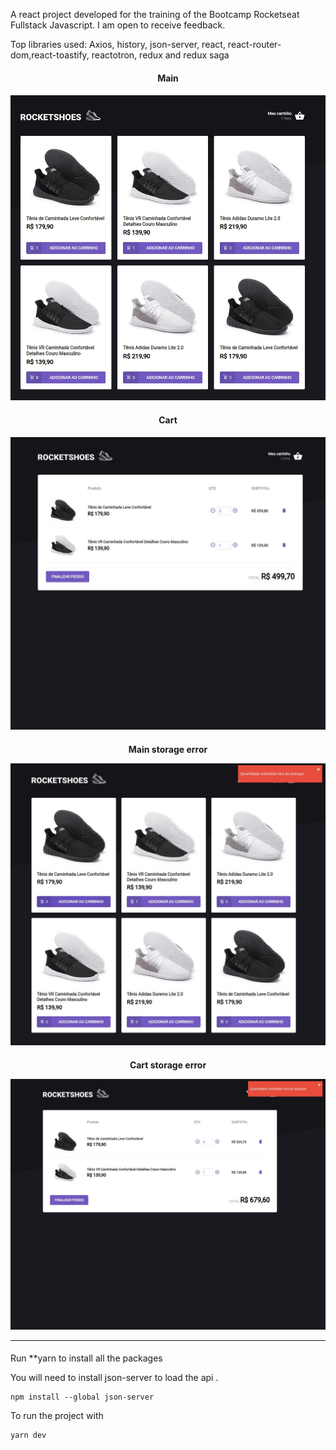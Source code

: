 A react project developed for the training of the Bootcamp Rocketseat Fullstack Javascript. I am open to receive feedback.

Top libraries used: Axios, history, json-server, react, react-router-dom,react-toastify, reactotron, redux and redux saga

<center><h4> Main <h4>

![main](img/main.jpg 'Main')

<h4>Cart<h4>

![cart](img/cart.jpeg 'Cart')

<h4>Main storage error

![mainError](img/mainError.jpeg 'Main Error')

<h4>Cart storage error

![cartError](img/cartError.jpeg 'Cart Error')

---

</center>
Run **yarn to install all the packages

You will need to install json-server to load the api .

    npm install --global json-server

To run the project with

    yarn dev
